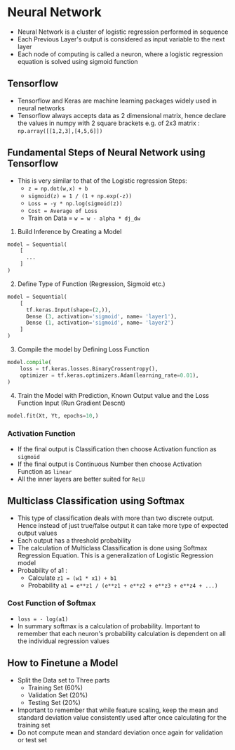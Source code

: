 # Neural Network
- Neural Network is a cluster of logistic regression performed in sequence
- Each Previous Layer's output is considered as input variable to the next layer
- Each node of computing is called a neuron, where a logistic regression equation is solved using sigmoid function

## Tensorflow
- Tensorflow and Keras are machine learning packages widely used in neural networks
- Tensorflow always accepts data as 2 dimensional matrix, hence declare the values in numpy with 2 square brackets e.g. of 2x3 matrix :  `np.array([[1,2,3],[4,5,6]])`

## Fundamental Steps of Neural Network using Tensorflow
- This is very similar to that of the Logistic regression Steps:
    - `z = np.dot(w,x) + b`
    - `sigmoid(z) = 1 / (1 + np.exp(-z))`
    - `Loss = -y * np.log(sigmoid(z))`
    - `Cost = Average of Loss`
    - Train on Data = `w = w - alpha * dj_dw`

1. Build Inference by Creating a Model
```python
model = Sequential(
    [
      ...
    ]
)
```
2. Define Type of Function (Regression, Sigmoid etc.)
```python
model = Sequential(
    [
      tf.keras.Input(shape=(2,)),
      Dense (3, activation='sigmoid', name= 'layer1'),
      Dense (1, activation='sigmoid', name= 'layer2')
    ]
)
```
3. Compile the model by Defining Loss Function
```python
model.compile(
    loss = tf.keras.losses.BinaryCrossentropy(),
    optimizer = tf.keras.optimizers.Adam(learning_rate=0.01),
)
```
4. Train the Model with Prediction, Known Output value and the Loss Function Input (Run Gradient Descnt)
```python
model.fit(Xt, Yt, epochs=10,)
```

### Activation Function
- If the final output is Classification then choose Activation function as `sigmoid`
- If the final output is Continuous Number then choose Activation Function as `linear`
- All the inner layers are better suited for `ReLU`


## Multiclass Classification using Softmax
- This type of classification deals with more than two discrete output. Hence instead of just true/false output it can take more type of expected output values
- Each output has a threshold probability
- The calculation of Multiclass Classification is done using Softmax Regression Equation. This is a generalization of Logistic Regression model
- Probability of a1 : 
    - Calculate `z1 = (w1 * x1) + b1`
    - Probability `a1 = e**z1 / (e**z1 + e**z2 + e**z3 + e**z4 + ...)`

### Cost Function of Softmax
- `loss = - log(a1)`
- In summary softmax is a calculation of probability. Important to remember that each neuron's probability calculation is dependent on all the individual regression values


## How to Finetune a Model
- Split the Data set to Three parts
    - Training Set (60%)
    - Validation Set (20%)
    - Testing Set (20%)
- Important to remember that while feature scaling, keep the mean and standard deviation value consistently used after once calculating for the training set
- Do not compute mean and standard deviation once again for validation or test set




